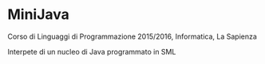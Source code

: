 # MiniJava

Corso di Linguaggi di Programmazione 2015/2016, Informatica, La Sapienza

Interpete di un nucleo di Java programmato in SML
